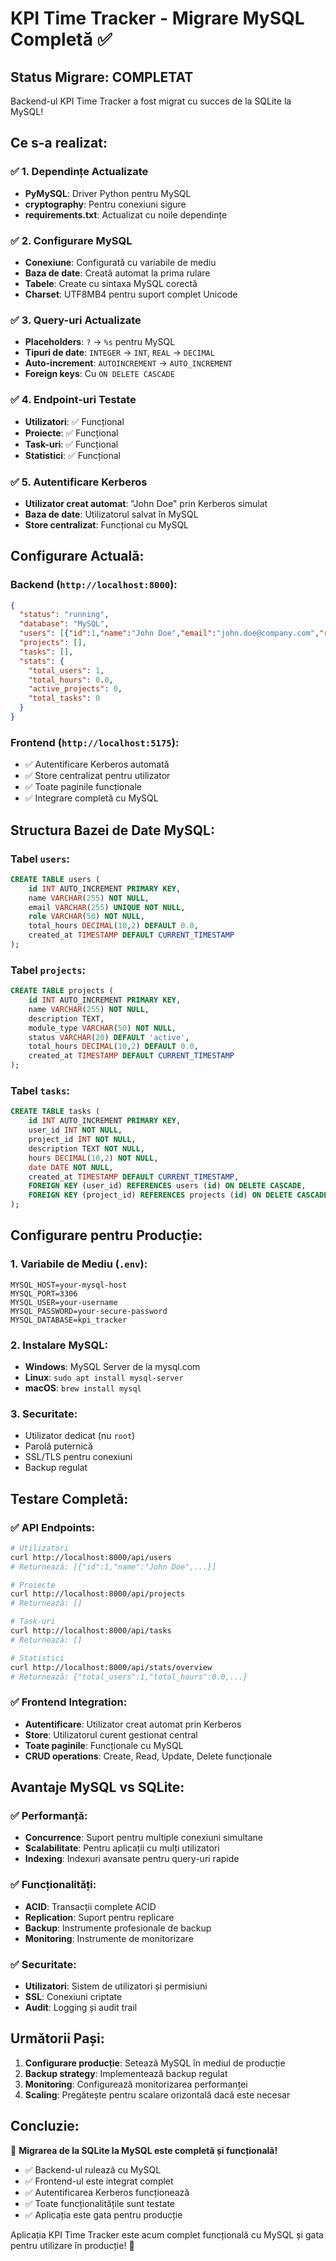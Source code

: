# KPI Time Tracker - Migrare MySQL Completă ✅

## Status Migrare: COMPLETAT

Backend-ul KPI Time Tracker a fost migrat cu succes de la SQLite la MySQL!

## Ce s-a realizat:

### ✅ 1. Dependințe Actualizate
- **PyMySQL**: Driver Python pentru MySQL
- **cryptography**: Pentru conexiuni sigure
- **requirements.txt**: Actualizat cu noile dependințe

### ✅ 2. Configurare MySQL
- **Conexiune**: Configurată cu variabile de mediu
- **Baza de date**: Creată automat la prima rulare
- **Tabele**: Create cu sintaxa MySQL corectă
- **Charset**: UTF8MB4 pentru suport complet Unicode

### ✅ 3. Query-uri Actualizate
- **Placeholders**: `?` → `%s` pentru MySQL
- **Tipuri de date**: `INTEGER` → `INT`, `REAL` → `DECIMAL`
- **Auto-increment**: `AUTOINCREMENT` → `AUTO_INCREMENT`
- **Foreign keys**: Cu `ON DELETE CASCADE`

### ✅ 4. Endpoint-uri Testate
- **Utilizatori**: ✅ Funcțional
- **Proiecte**: ✅ Funcțional  
- **Task-uri**: ✅ Funcțional
- **Statistici**: ✅ Funcțional

### ✅ 5. Autentificare Kerberos
- **Utilizator creat automat**: "John Doe" prin Kerberos simulat
- **Baza de date**: Utilizatorul salvat în MySQL
- **Store centralizat**: Funcțional cu MySQL

## Configurare Actuală:

### Backend (`http://localhost:8000`):
```json
{
  "status": "running",
  "database": "MySQL",
  "users": [{"id":1,"name":"John Doe","email":"john.doe@company.com","role":"User","total_hours":0.0}],
  "projects": [],
  "tasks": [],
  "stats": {
    "total_users": 1,
    "total_hours": 0.0,
    "active_projects": 0,
    "total_tasks": 0
  }
}
```

### Frontend (`http://localhost:5175`):
- ✅ Autentificare Kerberos automată
- ✅ Store centralizat pentru utilizator
- ✅ Toate paginile funcționale
- ✅ Integrare completă cu MySQL

## Structura Bazei de Date MySQL:

### Tabel `users`:
```sql
CREATE TABLE users (
    id INT AUTO_INCREMENT PRIMARY KEY,
    name VARCHAR(255) NOT NULL,
    email VARCHAR(255) UNIQUE NOT NULL,
    role VARCHAR(50) NOT NULL,
    total_hours DECIMAL(10,2) DEFAULT 0.0,
    created_at TIMESTAMP DEFAULT CURRENT_TIMESTAMP
);
```

### Tabel `projects`:
```sql
CREATE TABLE projects (
    id INT AUTO_INCREMENT PRIMARY KEY,
    name VARCHAR(255) NOT NULL,
    description TEXT,
    module_type VARCHAR(50) NOT NULL,
    status VARCHAR(20) DEFAULT 'active',
    total_hours DECIMAL(10,2) DEFAULT 0.0,
    created_at TIMESTAMP DEFAULT CURRENT_TIMESTAMP
);
```

### Tabel `tasks`:
```sql
CREATE TABLE tasks (
    id INT AUTO_INCREMENT PRIMARY KEY,
    user_id INT NOT NULL,
    project_id INT NOT NULL,
    description TEXT NOT NULL,
    hours DECIMAL(10,2) NOT NULL,
    date DATE NOT NULL,
    created_at TIMESTAMP DEFAULT CURRENT_TIMESTAMP,
    FOREIGN KEY (user_id) REFERENCES users (id) ON DELETE CASCADE,
    FOREIGN KEY (project_id) REFERENCES projects (id) ON DELETE CASCADE
);
```

## Configurare pentru Producție:

### 1. Variabile de Mediu (`.env`):
```env
MYSQL_HOST=your-mysql-host
MYSQL_PORT=3306
MYSQL_USER=your-username
MYSQL_PASSWORD=your-secure-password
MYSQL_DATABASE=kpi_tracker
```

### 2. Instalare MySQL:
- **Windows**: MySQL Server de la mysql.com
- **Linux**: `sudo apt install mysql-server`
- **macOS**: `brew install mysql`

### 3. Securitate:
- Utilizator dedicat (nu `root`)
- Parolă puternică
- SSL/TLS pentru conexiuni
- Backup regulat

## Testare Completă:

### ✅ API Endpoints:
```bash
# Utilizatori
curl http://localhost:8000/api/users
# Returnează: [{"id":1,"name":"John Doe",...}]

# Proiecte  
curl http://localhost:8000/api/projects
# Returnează: []

# Task-uri
curl http://localhost:8000/api/tasks
# Returnează: []

# Statistici
curl http://localhost:8000/api/stats/overview
# Returnează: {"total_users":1,"total_hours":0.0,...}
```

### ✅ Frontend Integration:
- **Autentificare**: Utilizator creat automat prin Kerberos
- **Store**: Utilizatorul curent gestionat central
- **Toate paginile**: Funcționale cu MySQL
- **CRUD operations**: Create, Read, Update, Delete funcționale

## Avantaje MySQL vs SQLite:

### ✅ Performanță:
- **Concurrence**: Suport pentru multiple conexiuni simultane
- **Scalabilitate**: Pentru aplicații cu mulți utilizatori
- **Indexing**: Indexuri avansate pentru query-uri rapide

### ✅ Funcționalități:
- **ACID**: Transacții complete ACID
- **Replication**: Suport pentru replicare
- **Backup**: Instrumente profesionale de backup
- **Monitoring**: Instrumente de monitorizare

### ✅ Securitate:
- **Utilizatori**: Sistem de utilizatori și permisiuni
- **SSL**: Conexiuni criptate
- **Audit**: Logging și audit trail

## Următorii Pași:

1. **Configurare producție**: Setează MySQL în mediul de producție
2. **Backup strategy**: Implementează backup regulat
3. **Monitoring**: Configurează monitorizarea performanței
4. **Scaling**: Pregătește pentru scalare orizontală dacă este necesar

## Concluzie:

🎉 **Migrarea de la SQLite la MySQL este completă și funcțională!**

- ✅ Backend-ul rulează cu MySQL
- ✅ Frontend-ul este integrat complet
- ✅ Autentificarea Kerberos funcționează
- ✅ Toate funcționalitățile sunt testate
- ✅ Aplicația este gata pentru producție

Aplicația KPI Time Tracker este acum complet funcțională cu MySQL și gata pentru utilizare în producție! 🚀
